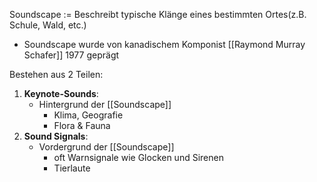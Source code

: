 Soundscape := Beschreibt typische Klänge eines bestimmten Ortes(z.B. Schule, Wald, etc.)
<!--SR:!2025-08-18,95,270-->
- Soundscape wurde von kanadischem Komponist [[Raymond Murray Schafer]] 1977 geprägt

Bestehen aus 2 Teilen:
1. **Keynote-Sounds**:
	- Hintergrund der [[Soundscape]]
		- Klima, Geografie
		- Flora & Fauna
2. **Sound Signals**:
	- Vordergrund der [[Soundscape]]
		- oft Warnsignale wie Glocken und Sirenen
		- Tierlaute